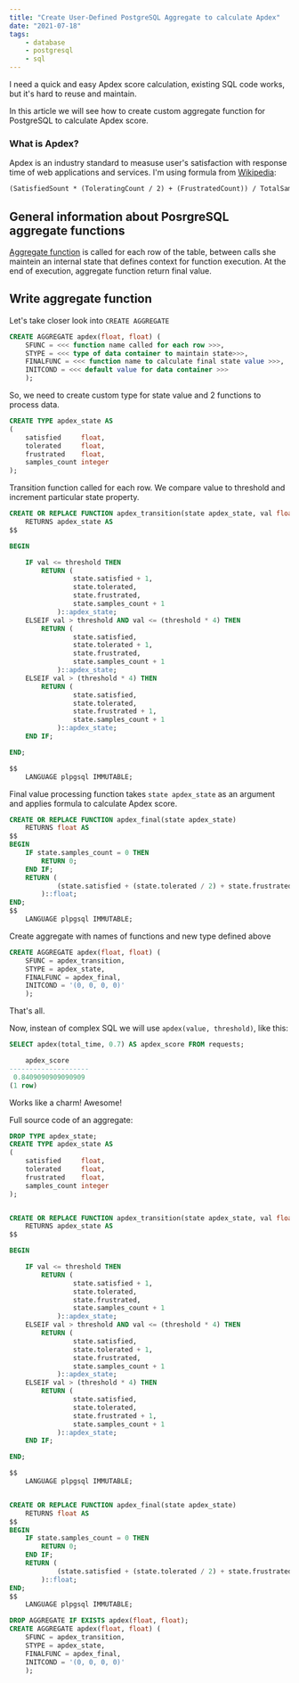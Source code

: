 ```yaml
---
title: "Create User-Defined PostgreSQL Aggregate to calculate Apdex"
date: "2021-07-18"
tags:
    - database
    - postgresql
    - sql
---
```


I need a quick and easy Apdex score calculation, existing SQL code works, but it's hard to reuse and maintain.

In this article we will see how to create custom aggregate function for PostgreSQL to calculate Apdex score.

### What is Apdex?

Apdex is an industry standard to measuse user's satisfaction with response time of web applications and services. I'm using formula from [Wikipedia](https://en.wikipedia.org/wiki/Apdex):

```txt
(SatisfiedSount * (ToleratingCount / 2) + (FrustratedCount)) / TotalSamples
```

## General information  about PosrgreSQL aggregate functions

[Aggregate function](https://www.postgresql.org/docs/9.5/xaggr.html) is called for each row of the table, between calls she maintein an internal state that defines context for function execution. At the end of execution, aggregate function return final value.

## Write aggregate function

Let's take closer look into `CREATE AGGREGATE`

```sql
CREATE AGGREGATE apdex(float, float) (
    SFUNC = <<< function name called for each row >>>,
    STYPE = <<< type of data container to maintain state>>>,
    FINALFUNC = <<< function name to calculate final state value >>>,
    INITCOND = <<< default value for data container >>> 
    );
```

So, we need to create custom type for state value and 2 functions to process data.

```sql
CREATE TYPE apdex_state AS
(
    satisfied     float,
    tolerated     float,
    frustrated    float,
    samples_count integer
);
```

Transition function called for each row. We compare value to threshold and increment particular state property.

```sql
CREATE OR REPLACE FUNCTION apdex_transition(state apdex_state, val float, threshold float)
    RETURNS apdex_state AS
$$

BEGIN

    IF val <= threshold THEN
        RETURN (
                state.satisfied + 1,
                state.tolerated,
                state.frustrated,
                state.samples_count + 1
            )::apdex_state;
    ELSEIF val > threshold AND val <= (threshold * 4) THEN
        RETURN (
                state.satisfied,
                state.tolerated + 1,
                state.frustrated,
                state.samples_count + 1
            )::apdex_state;
    ELSEIF val > (threshold * 4) THEN
        RETURN (
                state.satisfied,
                state.tolerated,
                state.frustrated + 1,
                state.samples_count + 1
            )::apdex_state;
    END IF;

END;

$$
    LANGUAGE plpgsql IMMUTABLE;
```

Final value processing function takes  `state apdex_state` as an argument and applies formula to calculate Apdex score.

```sql
CREATE OR REPLACE FUNCTION apdex_final(state apdex_state)
    RETURNS float AS
$$
BEGIN
    IF state.samples_count = 0 THEN
        RETURN 0;
    END IF;
    RETURN (
            (state.satisfied + (state.tolerated / 2) + state.frustrated) / state.samples_count
        )::float;
END;
$$
    LANGUAGE plpgsql IMMUTABLE;
```

Create aggregate with names of functions and new type defined above

```sql
CREATE AGGREGATE apdex(float, float) (
    SFUNC = apdex_transition,
    STYPE = apdex_state,
    FINALFUNC = apdex_final,
    INITCOND = '(0, 0, 0, 0)'
    );
```

That's all.

Now, instean of complex SQL we will use `apdex(value, threshold)`, like this:

```sql
SELECT apdex(total_time, 0.7) AS apdex_score FROM requests;

    apdex_score     
--------------------
 0.8409090909090909
(1 row)
```

Works like a charm!
Awesome!

Full source code of an aggregate:

```sql
DROP TYPE apdex_state;
CREATE TYPE apdex_state AS
(
    satisfied     float,
    tolerated     float,
    frustrated    float,
    samples_count integer
);


CREATE OR REPLACE FUNCTION apdex_transition(state apdex_state, val float, threshold float)
    RETURNS apdex_state AS
$$

BEGIN

    IF val <= threshold THEN
        RETURN (
                state.satisfied + 1,
                state.tolerated,
                state.frustrated,
                state.samples_count + 1
            )::apdex_state;
    ELSEIF val > threshold AND val <= (threshold * 4) THEN
        RETURN (
                state.satisfied,
                state.tolerated + 1,
                state.frustrated,
                state.samples_count + 1
            )::apdex_state;
    ELSEIF val > (threshold * 4) THEN
        RETURN (
                state.satisfied,
                state.tolerated,
                state.frustrated + 1,
                state.samples_count + 1
            )::apdex_state;
    END IF;

END;

$$
    LANGUAGE plpgsql IMMUTABLE;


CREATE OR REPLACE FUNCTION apdex_final(state apdex_state)
    RETURNS float AS
$$
BEGIN
    IF state.samples_count = 0 THEN
        RETURN 0;
    END IF;
    RETURN (
            (state.satisfied + (state.tolerated / 2) + state.frustrated) / state.samples_count
        )::float;
END;
$$
    LANGUAGE plpgsql IMMUTABLE;

DROP AGGREGATE IF EXISTS apdex(float, float);
CREATE AGGREGATE apdex(float, float) (
    SFUNC = apdex_transition,
    STYPE = apdex_state,
    FINALFUNC = apdex_final,
    INITCOND = '(0, 0, 0, 0)'
    );

```
